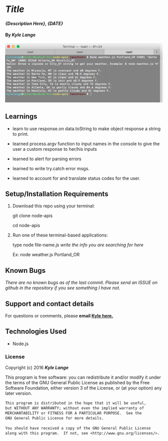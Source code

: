 # _Title_

#### _{Description Here}, {DATE}_

#### By _**Kyle Lange**_

![screenshot](nodeAPI-screenshot.png)


## Learnings

* learn to use response.on data.toString to make object response a string to print.

* learned process.argv function to input names in the console to give the user a custom response to her/his inputs

* learned to alert for parsing errors

* learned to write try.catch error msgs.

* learned to account for and translate status codes for the user.


## Setup/Installation Requirements

1. Download this repo using your terminal:

    git clone node-apis

    cd node-apis

2. Run one of these terminal-based applications:

    type node file-name.js *write the info you are searching for here*

    Ex: node weather.js Portland_OR


## Known Bugs

_There are no known bugs as of the last commit. Please send an ISSUE on github in the repository if you see something I have not._

## Support and contact details

For questions or comments, please __email  [Kyle here.](baronsintrees@gmail.com)__

## Technologies Used

* Node.js

### License

Copyright (c) 2016 **_Kyle Lange_**

This program is free software: you can redistribute it and/or modify
    it under the terms of the GNU General Public License as published by
    the Free Software Foundation, either version 3 of the License, or
    (at your option) any later version.

    This program is distributed in the hope that it will be useful,
    but WITHOUT ANY WARRANTY; without even the implied warranty of
    MERCHANTABILITY or FITNESS FOR A PARTICULAR PURPOSE.  See the
    GNU General Public License for more details.

    You should have received a copy of the GNU General Public License
    along with this program.  If not, see <http://www.gnu.org/licenses/>.
